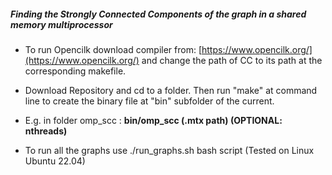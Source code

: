 ##### _Finding the Strongly Connected Components of the graph in a shared memory multiprocessor_

* To run Opencilk download compiler from: [https://www.opencilk.org/](https://www.opencilk.org/) and change the path of CC to its path at the corresponding makefile.

* Download Repository and cd to a folder. Then run "make" at command line to create the binary file at "bin" subfolder of the current.

* E.g. in folder omp_scc : **bin/omp_scc (.mtx path) (OPTIONAL: nthreads)**

* To run all the graphs use ./run_graphs.sh bash script (Tested on Linux Ubuntu 22.04)
